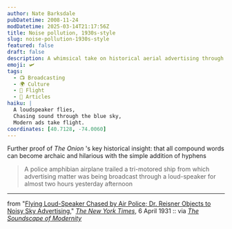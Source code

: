 ```yaml
---
author: Nate Barksdale
pubDatetime: 2008-11-24
modDatetime: 2025-03-14T21:17:56Z
title: Noise pollution, 1930s-style
slug: noise-pollution-1930s-style
featured: false
draft: false
description: A whimsical take on historical aerial advertising through an amusing quote about a police amphibian airplane's chase.
emoji: 🛩️
tags:
  - 📺 Broadcasting
  - 🌍 Culture
  - 🛫 Flight
  - 📖 Articles
haiku: |
  A loudspeaker flies,  
  Chasing sound through the blue sky,  
  Modern ads take flight.
coordinates: [40.7128, -74.0060]
---
```


Further proof of _The Onion_ 's key historical insight: that all compound words can become archaic and hilarious with the simple addition of hyphens

> A police amphibian airplane trailed a tri-motored ship from which advertising matter was being broadcast through a loud-speaker for almost two hours yesterday afternoon

---

from "[Flying Loud-Speaker Chased by Air Police; Dr. Reisner Objects to Noisy Sky Advertising](https://www.google.com/search?q=%22Flying%20Loud-Speaker%20Chased%20by%20Air%20Police%3B%20Dr.%20Reisner%20Objects%20to%20Noisy%20Sky%20Advertising%22%20select.nytimes.com)," [_The New York Times_](https://www.google.com/search?q=%22_The%20New%20York%20Times_%22%20select.nytimes.com), 6 April 1931 :: via [_The Soundscape of Modernity_](http://books.google.com/books?id=7jvtvGbatv4C&pg=PA149&dq=soundscape+of+modernity+%22advertising+airplanes%22&ei=lRArScq3AZTMkAS9uYjeDg&client=firefox-a)
